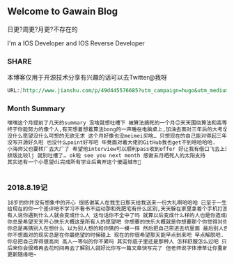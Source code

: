 ## Welcome to Gawain Blog

日更?周更?月更?不存在的

I'm a IOS Developer and IOS Reverse Developer

### SHARE

本博客仅用于开源技术分享有兴趣的话可以去Twitter@我呀
```markdown
URL:[http://www.jianshu.com/p/49d445576685?utm_campaign=hugo&utm_medium=reader_share&utm_content=note&utm_source=weixin-friends]

```
### Month Summary
```markdown
嘿嘿这个月提前了几天的summary 没啥就想吐槽下 被算法搞死的一个月😐天天围绕算法和高等数学转圈抑郁和暴躁指数达到五颗🌟睡眠质量直线下跌.
终于你能努力的像个人,有天想着想着算法bong的一声睡在电脑桌上,加油去面对三年后的大考😵
没什么愿望没什么可想的无欲无求 这个月好像也没meimei买啥… 只想现在的自己能对得起三年后的自己 .
没写开源好久啦 也没什么point好写吧 毕竟面对着大佬的GitHub我也get不到啥哈哈哈.
小海师父也要转厂去大厂了 希望他interview可以顺利pass收到offer 好让我有借口飞去上海哟嘻嘻 .
排版比较lj 就别吐槽了… ok啦 see you next month 感谢五月晒死人的太阳支持
其实还有一个小愿望di完成所有学业后离开这个傻逼城市🙂
                                                                                                            来自天天不运动的死肥宅
```                                                                                                            

### 2018.8.19记
```markdown
18岁的你并没有想象中的开心 很感谢某人在我生日那天给我送来一份大礼啊哈哈哈 已至于一生都会记得十八岁生日的那天 你所想的所希望的所想要的总是会离你而去 逆向而行 遇不到碰不见.
给现在的你一个差评吧不学习不看书不运动那和死肥宅有什么区别,天天躲在家里拿着个手机打游戏 丧.
有人说你遇到什么人就会变成什么人 这句话你不全中了吗 就算以后变成什么样的人也是你造成的吧.
你总是希望天天开心快乐大概这是所有人的愿望吧 你想要的快乐大概就是你想要那个你觉得对你很重要的人给你带来的快乐吧 偶尔快乐偶尔难过.
你总是再猜别人在想什么 以为别人想的和你猜的一模一样 然后把自己带进去坑里面 最后别人告诉你他想的和你猜的不一样,往你的坑里扔几块石头 然后你就炸了.
你不想面对的现实总是在你最绝望的时候碰上 现在的你很希望那天能早点到来吧 早点解脱吧.
你总把自己弄得很高尚 高人一等似的你不累吗 其实你底子里还是那种人 怎样舒服怎么过吧 只想快乐仅此而已.
后来你会很难再去花时间再去了解别人就好比你写一篇文章快写完了 但老师说字体潦草让你重新再写一篇 虽然你还记得开头和内容但你也懒得写了吧 因为一篇文章花光了你所有的精力 只差一个结尾 你却要重头再来.
更新随缘吧~


```  
